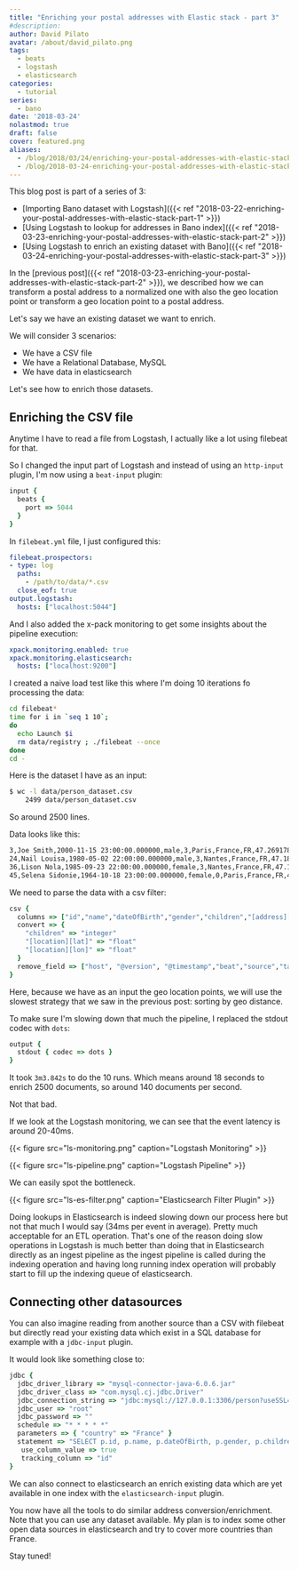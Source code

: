 ```yaml
---
title: "Enriching your postal addresses with Elastic stack - part 3"
#description: 
author: David Pilato
avatar: /about/david_pilato.png
tags:
  - beats
  - logstash
  - elasticsearch
categories:
  - tutorial
series:
  - bano
date: '2018-03-24'
nolastmod: true
draft: false
cover: featured.png
aliases:
  - /blog/2018/03/24/enriching-your-postal-addresses-with-elastic-stack-part-3/
  - /blog/2018-03-24-enriching-your-postal-addresses-with-elastic-stack-part-3/
---
```


This blog post is part of a series of 3:

* [Importing Bano dataset with Logstash]({{< ref "2018-03-22-enriching-your-postal-addresses-with-elastic-stack-part-1" >}})
* [Using Logstash to lookup for addresses in Bano index]({{< ref "2018-03-23-enriching-your-postal-addresses-with-elastic-stack-part-2" >}})
* [Using Logstash to enrich an existing dataset with Bano]({{< ref "2018-03-24-enriching-your-postal-addresses-with-elastic-stack-part-3" >}})

In the [previous post]({{< ref "2018-03-23-enriching-your-postal-addresses-with-elastic-stack-part-2" >}}), we described how we can transform a postal address to a normalized one with also the geo location point or transform a geo location point to a postal address.

Let's say we have an existing dataset we want to enrich.

We will consider 3 scenarios:

* We have a CSV file
* We have a Relational Database, MySQL
* We have data in elasticsearch

Let's see how to enrich those datasets.

<!--more-->

## Enriching the CSV file

Anytime I have to read a file from Logstash, I actually like a lot using filebeat for that.

So I changed the input part of Logstash and instead of using an `http-input` plugin, I'm now using a `beat-input` plugin:

```ruby
input {
  beats {
    port => 5044
  }
}
```

In `filebeat.yml` file, I just configured this:

```yml
filebeat.prospectors:
- type: log
  paths:
    - /path/to/data/*.csv
  close_eof: true
output.logstash:
  hosts: ["localhost:5044"]
```

And I also added the x-pack monitoring to get some insights about the pipeline execution:

```yml
xpack.monitoring.enabled: true
xpack.monitoring.elasticsearch:
  hosts: ["localhost:9200"]
```

I created a naive load test like this where I'm doing 10 iterations fo processing the data:

```sh
cd filebeat*
time for i in `seq 1 10`;
do
  echo Launch $i
  rm data/registry ; ./filebeat --once
done
cd -
```

Here is the dataset I have as an input:

```sh
$ wc -l data/person_dataset.csv 
    2499 data/person_dataset.csv
```

So around 2500 lines.

Data looks like this:

```txt
3,Joe Smith,2000-11-15 23:00:00.000000,male,3,Paris,France,FR,47.26917867489252,-1.5316220472168889,44000
24,Nail Louisa,1980-05-02 22:00:00.000000,male,3,Nantes,France,FR,47.18584787904486,-1.6181576666034811,44000
36,Lison Nola,1985-09-23 22:00:00.000000,female,3,Nantes,France,FR,47.168657958748916,-1.5826229006751034,44000
45,Selena Sidonie,1964-10-18 23:00:00.000000,female,0,Paris,France,FR,48.82788569687699,2.2706737741614242,75000
```

We need to parse the data with a csv filter:

```ruby
csv {
  columns => ["id","name","dateOfBirth","gender","children","[address][city]","[address][country]","[address][countrycode]","[location][lat]","[location][lon]","[address][zipcode]"]
  convert => {
    "children" => "integer"
    "[location][lat]" => "float"
    "[location][lon]" => "float"
  }
  remove_field => ["host", "@version", "@timestamp","beat","source","tags","offset","prospector","message"]
}
```

Here, because we have as an input the geo location points, we will use the slowest strategy that we saw in the previous post: sorting by geo distance.

To make sure I'm slowing down that much the pipeline, I replaced the stdout codec with `dots`:

```ruby
output {
  stdout { codec => dots }
}
```

It took `3m3.842s` to do the 10 runs.
Which means around 18 seconds to enrich 2500 documents, so around 140 documents per second.

Not that bad.

If we look at the Logstash monitoring, we can see that the event latency is around 20-40ms.

{{< figure src="ls-monitoring.png" caption="Logstash Monitoring" >}}

{{< figure src="ls-pipeline.png" caption="Logstash Pipeline" >}}

We can easily spot the bottleneck.

{{< figure src="ls-es-filter.png" caption="Elasticsearch Filter Plugin" >}}

 Doing lookups in Elasticsearch is indeed slowing down our process here but not that much I would say (34ms per event in average). Pretty much acceptable for an ETL operation. That's one of the reason doing slow operations in Logstash is much better than doing that in Elasticsearch directly as an ingest pipeline as the ingest pipeline is called during the indexing operation and having long running index operation will probably start to fill up the indexing queue of elasticsearch.

## Connecting other datasources

You can also imagine reading from another source than a CSV with filebeat but directly read your existing data which exist in a SQL database for example with a `jdbc-input` plugin.

It would look like something close to:

```ruby
jdbc {
  jdbc_driver_library => "mysql-connector-java-6.0.6.jar"
  jdbc_driver_class => "com.mysql.cj.jdbc.Driver"
  jdbc_connection_string => "jdbc:mysql://127.0.0.1:3306/person?useSSL=false"
  jdbc_user => "root"
  jdbc_password => ""
  schedule => "* * * * *"
  parameters => { "country" => "France" }
  statement => "SELECT p.id, p.name, p.dateOfBirth, p.gender, p.children, a.city, a.country, a.countrycode, a.lat, a.lon, a.zipcode FROM Person p, Address a WHERE a.id = p.address_id AND a.country = :country AND p.id > :sql_last_value"
   use_column_value => true
   tracking_column => "id"
}
```

We can also connect to elasticsearch an enrich existing data which are yet available in one index with the `elasticsearch-input` plugin.

You now have all the tools to do similar address conversion/enrichment. Note that you can use any dataset available.
My plan is to index some other open data sources in elasticsearch and try to cover more countries than France.

Stay tuned!
